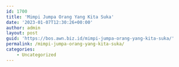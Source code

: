 ```yaml
---
id: 1700
title: 'Mimpi Jumpa Orang Yang Kita Suka'
date: '2023-01-07T12:30:26+00:00'
author: admin
layout: post
guid: 'https://bos.awn.biz.id/mimpi-jumpa-orang-yang-kita-suka/'
permalink: /mimpi-jumpa-orang-yang-kita-suka/
categories:
    - Uncategorized
---
```


